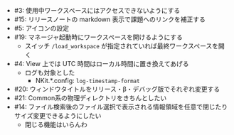 * #3: 使用中ワークスペースにはアクセスできないようにする
* #15: リリースノートの markdown 表示で課題へのリンクを補正する 
* #5: アイコンの設定
* #19: マネージャ起動時にワークスペースを開けるようにする 
    * スイッチ `/load_workspace` が指定されていれば最終ワークスペースを開く
* #4: View 上では UTC 時間はローカル時間に置き換えてあげる
    * ログも対象とした
        * NKit.*.config: `log-timestamp-format`
* #20: ウィンドウタイトルをリリース・β・デバッグ版でそれぞれ変更する
* #21: Common系の物理ディレクトリをきちんとしたい 
* #14: ファイル検索後のファイル選択で表示される情報領域を任意で閉じたりサイズ変更できるようにしたい 
    * 閉じる機能はいらんわ
